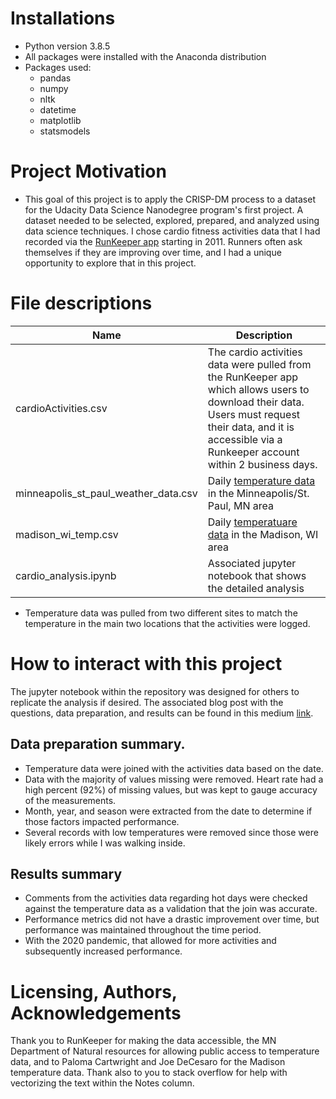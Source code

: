 # Installations
- Python version 3.8.5
- All packages were installed with the Anaconda distribution
- Packages used:
	- pandas
	- numpy
	- nltk
	- datetime
	- matplotlib
	- statsmodels


# Project Motivation
- This goal of this project is to apply the CRISP-DM process to a dataset for the Udacity Data Science Nanodegree program's first project.  A dataset needed to be selected, explored, prepared, and analyzed using data science techniques.  I chose cardio fitness activities data that I had recorded via the [RunKeeper app](https://runkeeper.com/cms/) starting in 2011.  Runners often ask
themselves if they are improving over time, and I had a unique opportunity to explore that in this project. 


# File descriptions

| Name| Description |
| ----------- | ----------- |
| cardioActivities.csv| The cardio activities data were pulled from the RunKeeper app which allows users to download their data.  Users must request their data, and it is accessible via a Runkeeper account within 2 business days.  |
| minneapolis_st_paul_weather_data.csv| Daily [temperature data](https://www.dnr.state.mn.us/climate/historical/daily-data.html?sid=mspthr&sname=Minneapolis/St%20Paul%20Threaded%20Record&sdate=2010-01-01&edate=por) in the Minneapolis/St. Paul, MN area |
| madison_wi_temp.csv| Daily [temperatuare data](https://dev.nceas.ucsb.edu/view/urn%3Auuid%3A9fc1a36b-cca5-4c02-90df-3c224349bc97) in the Madison, WI area|
| cardio_analysis.ipynb | Associated jupyter notebook that shows the detailed analysis|

- Temperature data was pulled from two different sites to match the temperature in the main two locations that the activities were logged.

# How to interact with this project
The jupyter notebook within the repository was designed for others to replicate the analysis if desired.  The associated blog post with the questions, data preparation, and results can be found in this medium [link](https://medium.com/@mark.golob.j/analyzing-runkeeper-data-to-help-with-fitness-training-200b1f172e4d).  

## Data preparation summary.  
- Temperature data were joined with the activities data based on the date.  
- Data with the majority of values missing were removed.  Heart rate had a high percent (92%) of missing values, but was kept to gauge accuracy of the measurements.  
- Month, year, and season were extracted from the date to determine if those factors impacted performance. 
- Several records with low temperatures were removed since those were likely errors while I was walking inside.   

## Results summary
- Comments from the activities data regarding hot days were checked against the temperature data
as a validation that the join was accurate.  
- Performance metrics did not have a drastic improvement over time, but performance was maintained throughout the time period. 
- With the 2020 pandemic, that allowed for more activities and subsequently increased performance.

# Licensing, Authors, Acknowledgements
Thank you to RunKeeper for making the data accessible, the MN Department of Natural resources for allowing public access to temperature data, and to Paloma Cartwright and Joe DeCesaro for the 
Madison temperature data.  Thank also to you to stack overflow for help with vectorizing the text within the Notes column.  




